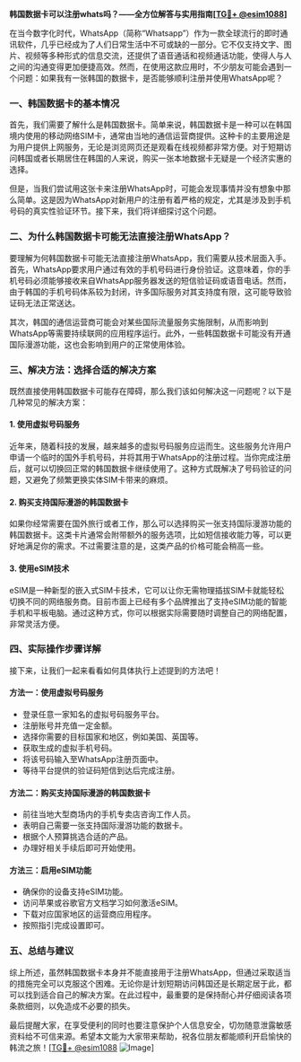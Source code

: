 **韩国数据卡可以注册whats吗？——全方位解答与实用指南[[TG💪+ @esim1088](https://t.me/s/esim1088)]**

在当今数字化时代，WhatsApp（简称“Whatsapp”）作为一款全球流行的即时通讯软件，几乎已经成为了人们日常生活中不可或缺的一部分。它不仅支持文字、图片、视频等多种形式的信息交流，还提供了语音通话和视频通话功能，使得人与人之间的沟通变得更加便捷高效。然而，在使用这款应用时，不少朋友可能会遇到一个问题：如果我有一张韩国的数据卡，是否能够顺利注册并使用WhatsApp呢？

### 一、韩国数据卡的基本情况

首先，我们需要了解什么是韩国数据卡。简单来说，韩国数据卡是一种可以在韩国境内使用的移动网络SIM卡，通常由当地的通信运营商提供。这种卡的主要用途是为用户提供上网服务，无论是浏览网页还是观看在线视频都非常方便。对于短期访问韩国或者长期居住在韩国的人来说，购买一张本地数据卡无疑是一个经济实惠的选择。

但是，当我们尝试用这张卡来注册WhatsApp时，可能会发现事情并没有想象中那么简单。这是因为WhatsApp对新用户的注册有着严格的规定，尤其是涉及到手机号码的真实性验证环节。接下来，我们将详细探讨这个问题。

### 二、为什么韩国数据卡可能无法直接注册WhatsApp？

要理解为何韩国数据卡可能无法直接注册WhatsApp，我们需要从技术层面入手。首先，WhatsApp要求用户通过有效的手机号码进行身份验证。这意味着，你的手机号码必须能够接收来自WhatsApp服务器发送的短信验证码或语音电话。然而，由于韩国的手机号码体系较为封闭，许多国际服务对其支持度有限，这可能导致验证码无法正常送达。

其次，韩国的通信运营商可能会对某些国际流量服务实施限制，从而影响到WhatsApp等需要持续联网的应用程序运行。此外，一些韩国数据卡可能没有开通国际漫游功能，这也会影响到用户的正常使用体验。

### 三、解决方法：选择合适的解决方案

既然直接使用韩国数据卡可能存在障碍，那么我们该如何解决这一问题呢？以下是几种常见的解决方案：

#### 1. 使用虚拟号码服务

近年来，随着科技的发展，越来越多的虚拟号码服务应运而生。这些服务允许用户申请一个临时的国外手机号码，并将其用于WhatsApp的注册过程。当你完成注册后，就可以切换回正常的韩国数据卡继续使用了。这种方式既解决了号码验证的问题，又避免了频繁更换实体SIM卡带来的麻烦。

#### 2. 购买支持国际漫游的韩国数据卡

如果你经常需要在国外旅行或者工作，那么可以选择购买一张支持国际漫游功能的韩国数据卡。这类卡片通常会附带额外的服务选项，比如短信接收能力等，可以更好地满足你的需求。不过需要注意的是，这类产品的价格可能会稍高一些。

#### 3. 使用eSIM技术

eSIM是一种新型的嵌入式SIM卡技术，它可以让你无需物理插拔SIM卡就能轻松切换不同的网络服务商。目前市面上已经有多个品牌推出了支持eSIM功能的智能手机和平板电脑。通过这种方式，你可以根据实际需要随时调整自己的网络配置，非常灵活方便。

### 四、实际操作步骤详解

接下来，让我们一起来看看如何具体执行上述提到的方法吧！

#### 方法一：使用虚拟号码服务
- 登录任意一家知名的虚拟号码服务平台。
- 注册账号并充值一定金额。
- 选择你需要的目标国家和地区，例如美国、英国等。
- 获取生成的虚拟手机号码。
- 将该号码输入至WhatsApp注册页面中。
- 等待平台提供的验证码短信到达后完成注册。

#### 方法二：购买支持国际漫游的韩国数据卡
- 前往当地大型商场内的手机专卖店咨询工作人员。
- 表明自己需要一张支持国际漫游功能的数据卡。
- 根据个人预算挑选合适的产品。
- 办理好相关手续后即可开始使用。

#### 方法三：启用eSIM功能
- 确保你的设备支持eSIM功能。
- 访问苹果或谷歌官方文档学习如何激活eSIM。
- 下载对应国家地区的运营商应用程序。
- 按照指引完成设置即可。

### 五、总结与建议

综上所述，虽然韩国数据卡本身并不能直接用于注册WhatsApp，但通过采取适当的措施完全可以克服这个困难。无论你是计划短期访问韩国还是长期定居于此，都可以找到适合自己的解决方案。在此过程中，最重要的是保持耐心并仔细阅读各项条款细则，以免造成不必要的损失。

最后提醒大家，在享受便利的同时也要注意保护个人信息安全，切勿随意泄露敏感资料给不可信来源。希望本文能为大家带来帮助，祝各位朋友都能顺利开启愉快的韩流之旅！[[TG💪+ @esim1088](https://t.me/s/esim1088) ![Image](https://i.postimg.cc/4NQfJmqS/Snipaste-2025-05-13-00-14-12.png)]